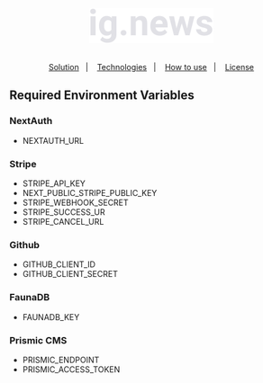 <div align="center">
  <img src="./.github/logo.svg">
</div>

<br />
<p align="center">
  <a href="#the-solution">Solution</a>&nbsp;&nbsp;&nbsp;|&nbsp;&nbsp;&nbsp;
  <a href="#technologies">Technologies</a>&nbsp;&nbsp;&nbsp;|&nbsp;&nbsp;&nbsp;
  <a href="how-to-use">How to use</a>&nbsp;&nbsp;&nbsp;|&nbsp;&nbsp;&nbsp;
  <a href="#license">License</a>
</p>

## Required Environment Variables

### NextAuth
- NEXTAUTH_URL

### Stripe
- STRIPE_API_KEY
- NEXT_PUBLIC_STRIPE_PUBLIC_KEY
- STRIPE_WEBHOOK_SECRET
- STRIPE_SUCCESS_UR
- STRIPE_CANCEL_URL

### Github
- GITHUB_CLIENT_ID
- GITHUB_CLIENT_SECRET

### FaunaDB
- FAUNADB_KEY

### Prismic CMS
- PRISMIC_ENDPOINT
- PRISMIC_ACCESS_TOKEN
